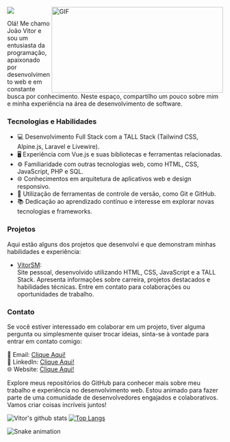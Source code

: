  <img align="right" alt="GIF" src="https://github.com/abhisheknaiidu/abhisheknaiidu/blob/master/code.gif?raw=true" 
      width="400" height="200" />
![](https://img.shields.io/github/watchers/VitorSMaia/VitorSMaia.svg)

Olá! Me chamo João Vitor e sou um entusiasta da programação, apaixonado por desenvolvimento web e em constante busca por conhecimento. Neste espaço, compartilho um pouco sobre mim e minha experiência na área de desenvolvimento de software.


### Tecnologias e Habilidades
- 💻 Desenvolvimento Full Stack com a TALL Stack (Tailwind CSS, Alpine.js, Laravel e Livewire).
- 🖥️ Experiência com Vue.js e suas bibliotecas e ferramentas relacionadas.
- ⚙️ Familiaridade com outras tecnologias web, como HTML, CSS, JavaScript, PHP e SQL.
- 🌐 Conhecimentos em arquitetura de aplicativos web e design responsivo.
- 🧰 Utilização de ferramentas de controle de versão, como Git e GitHub.
- 📚 Dedicação ao aprendizado contínuo e interesse em explorar novas tecnologias e frameworks.


### Projetos
Aqui estão alguns dos projetos que desenvolvi e que demonstram minhas habilidades e experiência:

- [VitorSM](https://github.com/VitorSMaia/VitorSM): <br>
Site pessoal, desenvolvido utilizando HTML, CSS, JavaScript e a TALL Stack. Apresenta informações sobre carreira, projetos destacados e habilidades técnicas. Entre em contato para colaborações ou oportunidades de trabalho.


### Contato
Se você estiver interessado em colaborar em um projeto, tiver alguma pergunta ou simplesmente quiser trocar ideias, sinta-se à vontade para entrar em contato comigo:

📧 Email: [Clique Aqui!](mailto:vitor.smaia1@gmail.com)</br>
💼 LinkedIn: [Clique Aqui!](https://www.linkedin.com/in/vitorsmaia/)</br>
🌐 Website: [Clique Aqui!](https://vitormaia.dev.br)</br>

Explore meus repositórios do GitHub para conhecer mais sobre meu trabalho e experiência no desenvolvimento web. Estou animado para fazer parte de uma comunidade de desenvolvedores engajados e colaborativos. Vamos criar coisas incríveis juntos!

![Vitor's github stats](https://github-readme-stats.vercel.app/api?username=VitorSMaia&count_private=true&show_icons=true&theme=algolia) 
[![Top Langs](https://github-readme-stats.vercel.app/api/top-langs/?username=VitorSMaia&layout=compact)](https://github.com/anuraghazra/github-readme-stats)


![Snake animation](https://github.com/VitorSMaia/vitormaia/blob/output/github-contribution-grid-snake.svg)

